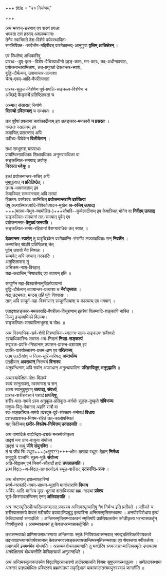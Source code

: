 +++
title = "२० निर्याणम्"

+++

अथ भगवच्-छरणाव् एव शरणं प्रपन्नाः  
भगवता दत्तं हस्तम् अवलम्बमानाः  
तेनैव स्वाभिमते देश-विशेषे पर्यवस्थापिताः  
समभिषिक्त--सार्वभौम-महिषीवत् पारमैकान्त्य्-आनुगुणां **वृत्तिम् आतिष्ठेरन्** ॥

एवं स्थितेष्व् अधिकारिषु  
प्रारब्ध--दुष्-कृत--विशेष-वैचित्र्याधीनो ऽहङ्-कारः, मम-कारः, तद्-अधीनापचारः,  
प्रयोजनान्तराभिलाषः, तत्-प्रयुक्तो देवतान्तर-स्पर्शः,  
बुद्धि-दौर्बल्यम्, उपायान्तर-प्रत्याशा  
चेत्य्-एवम्-आदि-वैपरीत्यवतां  

प्रारब्ध-सुकृत-विशेषेण पूर्व-प्रपत्ति-सङ्कल्प-विशेषेण च  
अच्छिद्रे कैङ्कर्ये प्रतिष्ठितवतां च  

अस्मात् संसारात् निर्याणे  
**विलम्बो ऽविलम्बश्** च सम्भवतः ॥

तत्र पूर्वेषां प्रपन्नानां चार्वाकादीनाम् इव अहङ्कार-ममकारौ **न प्रसरतः** ।  
गच्छतः स्खलनम् इव  
कदाचित् प्रसरन्ताव् अपि  
उदीच्य-विवेकेन **विलीयेताम्** ।  

तथा सम्भूताश् चापराधाः  
प्रायश्चित्तावधिकाः शिक्षावधिकाः अनुभवावधिका वा  
सङ्कल्पित-समयाद् अर्वाक्  
**निरस्ता भवेयुः** ॥

इत्थं प्रयोजनान्तर-रुचिर् अपि  
मुमुक्षुत्वात् **न प्रतितिष्ठेत्** ।  
उभय-भावनावताम् इव  
केषाञ्चित् सम्भवन्त्याम् अपि तस्यां  
हिततमः परमेश्वरः कानिचित् **प्रयोजनान्तराणि दर्शयित्वा**  
तेषु अल्पास्थिरत्वादि-विवेकोत्पादन-मुखेन **अ-रुचिम् उत्पाद्य**  
+++(मत्स्य-मैथुन-व्यामोहित-)+++सौभरि--कुचेलादीनाम् इव केषाञ्चित् भोगेन वा **निर्वेदम् उत्पाद्य**  
सङ्कल्पित-समयानां तत्-समयात् पूर्वम् एव  
प्रयोजनान्तर-**वैमुख्यं जनयति** ।  
सङ्कल्पित-समय-रहितानां वैराग्यावधिकं तत् स्यात् ॥

**देवतान्तर-स्पर्शस्** तु यादृच्छिकेन परमैकान्ति-संसर्गेण लज्जावधिकः सन् **निवर्तेत** ।  
कस्यचित् सोऽपि प्रतिष्ठितश् चेत्  
पूर्वम् उपायो नैव निष्पन्नः ।  
सम्भवेद् अपि पश्चान् नरकादिः ।  
अनुष्ठितांशस् तु  
अभिक्रम-नाश-विरहात्  
यदा-कदाचिन् निष्पादयेद् एव उपायम् इति ॥

सम्पूर्णेन महा-विश्वासेनानुष्ठितोपायानां  
बुद्धि-दौर्बल्यम् उपायान्तर-प्रत्याशा च **नैवोद्भवतः** ।  
यद्य् उद्भवतः, मन्दस् तर्हि पूर्वः विश्वासः ।  
तान् अपि सम्पूर्ण-महा-विश्वासान् सम्पूर्णोपायांश् च कारयत्य् एव भगवान् ।  

एतादृशाहङ्कार-ममकारादि-वैपरीत्य-विधुराणाम् इतरेषां विलम्बादि-शङ्कापि नास्ति ।  
किन्तु इच्छावधिको विलम्बः।  
सङ्कल्पित-समयाविनाभूतश् च मोक्षः ॥

अथ निरुपाधिक-सर्व-शेषी निरुपाधिक-स्वतन्त्रः सत्य-सङ्कल्पः सर्वेश्वरो  
ऽस्याधिकारिणः समस्त-भय-निदानं **निग्रह-सङ्कल्पं**  
सद्वारक-प्रपत्ति-निष्ठानाम् उपासन-प्रारम्भ-दशायाम् इव  
प्रपत्ति-वाक्योच्चारण-प्रथम-क्षण एव **परित्यज्य**,  
एतम् एतदीयांश् च नित्य-सूरि-परिषद्य् **अन्तर्भाव्य**  
एतदीयान् **अपराधान्** निरन्वयं **विनाश्य**  
अनुबन्धिनाम् अपि सर्वान् अपराधान् अनुत्थापादिना **परिहरयितुम् अनुगृह्णाति** ॥

अथास्यापेक्षित-मोक्ष-विलम्बे  
स्वयं सानुतापस्, त्वरमाणश् च सन्  
अस्य स्वानुबुभूषाम् **उत्पाद्य, संवर्ध्य**,  
प्रारब्ध-शरीरावसाने परपदं **प्रापयिषुः**,  
शरीर-पात-समये ऽस्य अनुकूल-प्रतिकूल-वर्गयोः सुकृत-दुष्कृते **संविभज्य**  
मनुष्य-पितृ-देवानाम् अहनि रात्रौ वा  
स्व-सङ्कल्पित-समये ऽप्रच्युत-पूर्व-संस्कार-मनोरथं **विधाय**  
प्रशस्ताप्रशस्त-नियम-रहितं तत्-कालोपस्थितं  
यत् किञ्चिच् **छरीर-विश्लेष-निमित्तम् उत्पादयति** ॥

अथ वागादिकं बाह्येन्द्रिय-दशकं मनस्येकीकृत्य  
तादृशं मनः प्राण-वायुना संयोज्य  
तादृशं च वायुं **जीवे संयुनक्ति** ।  
तं च जीवं त्रि-स्थूण+++(=गुण??)+++-क्षोभ-दशायां स्थूल-देहान् **निर्मथ्य**  
समुद्धृतैः पञ्चभिः सूक्ष्म-भूतैः **संयोज्य**  
अति-विह्वलम् एनं निसर्ग-सौहार्दो हार्दः **उपलालयति** ।  
इत्थं विद्वद्--अ-विद्वत्-साधारणोऽयं स्थूल-शरीराद् **उत्क्रान्ति-क्रमः** ।

अथ चोराणाम् इवात्मापहारिणां  
स्वर्ग-नरकादि-गमन-साधन-भूतानि मार्गान्तराणि **पिधाय**  
अर्चिर्-आदि-मार्गस्य मुख-भूतायां शताधिकायां ब्रह्म-नाड्यां **प्रवेश्य**  
सूर्य-किरणावलम्बिनम् एनम् **अतिवाहयति** ॥

अत्र नष्टस्मृतिरपीत्यादिप्रमाणबलात् प्रपन्नस्य अन्तिमस्मृत्यादिषु नैव निर्बन्ध इति प्रतीयते । प्रतीयते च शरीरपातसमये केवलं मदीययैव दययाऽतिप्रबुद्ध इत्यादिना अन्तिमस्मृतिसम्भवश्च । अनयोरविरोधाय इत्थं केचिदाचार्या समादधिरे । अन्तिमस्मृतिसम्भवकथनं स्मृतिमपि प्रपत्तिफलत्वेन क्रोडीकृत्य भरन्यासकर्तॄन् विषयीकुरुते । असम्भवकथनं तु केवलभरन्यासकर्तृनिति ॥

तत्रासम्भवपक्षे प्राणिमात्रसाधारणाया अन्तिमायाः स्मृतेः निर्विषयत्वासम्भवात् भगव्द्व्यतिरिक्तविषयकत्वे तद्भावप्राप्त्यानर्थपर्यवसानात् केवलभगवत्सङ्कल्पायत्तान्तिमस्मृतिसम्भवपक्ष एव श्रेयस्तया स्वीकर्तव्यः । प्रमाणमपि इममर्थमेव बोधयति । असम्भवबोधकप्रमाणानि तु भक्तेरिव स्वयत्नसाध्यान्तिमस्मृतेः उपायतया अनपेक्षितत्वं बोधयन्तीति केचिदाचार्या अनुसन्दधिरे ।

अथ अन्तिमस्मृत्यनन्तरमेव विद्वदविद्वत्साधारणो हार्दपरमात्मनि विश्रमः सुषुप्त्यवस्थातुल्यः । अथैतदवस्थाया अनन्तरं प्राज्ञप्रबोधितः प्रविष्टश्च ब्रह्मनाड्यां सकृद्विभातं यावत्कालतत्त्वमपुनस्स्वापं जागर्तीति ॥

